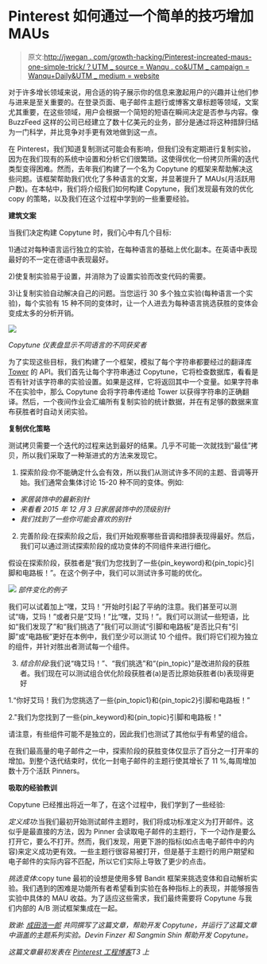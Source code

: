# Pinterest 如何通过一个简单的技巧增加 MAUs

> 原文:[http://jwegan . com/growth-hacking/Pinterest-increated-maus-one-simple-trick/？UTM _ source = Wanqu . co&UTM _ campaign = Wanqu+Daily&UTM _ medium = website](http://jwegan.com/growth-hacking/pinterest-increased-maus-one-simple-trick/?utm_source=wanqu.co&utm_campaign=Wanqu+Daily&utm_medium=website)

对于许多增长领域来说，用合适的钩子展示你的信息来激起用户的兴趣并让他们参与进来是至关重要的。在登录页面、电子邮件主题行或博客文章标题等领域，文案尤其重要，在这些领域，用户会根据一个简短的短语在瞬间决定是否参与内容。像 BuzzFeed 这样的公司已经建立了数十亿美元的业务，部分是通过将这种措辞归结为一门科学，并比竞争对手更有效地做到这一点。

在 Pinterest，我们知道复制测试可能会有影响，但我们没有定期进行复制实验，因为在我们现有的系统中设置和分析它们很繁琐。这使得优化一份拷贝所需的迭代类型变得困难。然而，去年我们构建了一个名为 Copytune 的框架来帮助解决这些问题。该框架帮助我们优化了多种语言的文案，并显著提升了 MAUs(月活跃用户数)。在本帖中，我们将介绍我们如何构建 Copytune，我们发现最有效的优化 copy 的策略，以及我们在这个过程中学到的一些重要经验。

**建筑文案**

当我们决定构建 Copytune 时，我们心中有几个目标:

1)通过对每种语言运行独立的实验，在每种语言的基础上优化副本。在英语中表现最好的不一定在德语中表现最好。

2)使复制实验易于设置，并消除为了设置实验而改变代码的需要。

3)让复制实验自动解决自己的问题。当您运行 30 多个独立实验(每种语言一个实验)，每个实验有 15 种不同的变体时，让一个人进去为每种语言挑选获胜的变体会变成太多的分析开销。

![](../Images/cd2e0ce27991dea6789b38bfcf7297c4.png)

*Copytune 仪表盘显示不同语言的不同获奖者*

为了实现这些目标，我们构建了一个框架，模拟了每个字符串都要经过的翻译库 [Tower](https://github.com/clouserw/tower) 的 API。我们首先让每个字符串通过 Copytune，它将检查数据库，看看是否有针对该字符串的实验设置。如果是这样，它将返回其中一个变量。如果字符串不在实验中，那么 Copytune 会将字符串传递给 Tower 以获得字符串的正确翻译。然后，一个夜间作业会汇编所有复制实验的统计数据，并在有足够的数据来宣布获胜者时自动关闭实验。

**复制优化策略**

测试拷贝需要一个迭代的过程来达到最好的结果。几乎不可能一次就找到“最佳”拷贝，所以我们采取了一种渐进式的方法来发现它。

1.  探索阶段:你不能确定什么会有效，所以我们从测试许多不同的主题、音调等开始。我们通常会集体讨论 15-20 种不同的变体。例如:

*   *家居装饰中的最新别针*
*   *来看看 2015 年 12 月 3 日家居装饰中的顶级别针*
*   *我们找到了一些你可能会喜欢的别针*

2.  完善阶段:在探索阶段之后，我们开始观察哪些音调和措辞表现得最好。然后，我们可以通过测试探索阶段的成功变体的不同组件来进行细化。

假设在探索阶段，获胜者是“我们为您找到了一些{pin_keyword}和{pin_topic}引脚和电路板！”。在这个例子中，我们可以测试许多可能的优化。

![](../Images/8b2fa23a4be3e065e90096e14b7e1f95.png) *部件变化的例子*

我们可以试着加上“嘿，艾玛！”开始时引起了平纳的注意。我们甚至可以测试“嗨，艾玛！”或者只是“艾玛！”比“嘿，艾玛！”。我们可以测试一些短语，比如“我们发现了”和“我们挑选了”我们可以测试“引脚和电路板”是否比只有“引脚”或“电路板”更好在本例中，我们至少可以测试 10 个组件。我们将它们视为独立的组件，并针对胜出者测试每一个组件。

3.  *结合阶段*:我们说“嗨艾玛！”、“我们挑选”和“{pin_topic}”是改进阶段的获胜者。我们现在可以测试组合优化阶段获胜者(a)是否比原始获胜者(b)表现得更好

1.“你好艾玛！我们为您挑选了一些{pin_topic1}和{pin_topic2}引脚和电路板！”

2."我们为您找到了一些{pin_keyword}和{pin_topic}引脚和电路板！"

请注意，有些组件可能不是独立的，因此我们也测试了其他似乎有希望的组合。

在我们最高量的电子邮件之一中，探索阶段的获胜变体仅显示了百分之一打开率的增加。到整个迭代结束时，优化一封电子邮件的主题行使其增长了 11 %,每周增加数十万个活跃 Pinners。

**吸取的经验教训**

Copytune 已经推出将近一年了，在这个过程中，我们学到了一些经验:

*定义成功*:当我们最初开始测试邮件主题时，我们将成功标准定义为打开邮件。这似乎是最直接的方法，因为 Pinner 会读取电子邮件的主题行，下一个动作是要么打开它，要么不打开。然而，我们发现，用更下游的指标(如点击电子邮件中的内容)来定义成功更有效。一些主题行很容易被打开，但是基于主题行的用户期望和电子邮件的实际内容不匹配，所以它们实际上导致了更少的点击。

*挑选变体*:copy tune 最初的设想是使用多臂 Bandit 框架来挑选变体和自动解析实验。我们遇到的困难是功能所有者希望看到实验在各种指标上的表现，并能够报告实验中具体的 MAU 收益。为了适应这些需求，我们最终需要将 Copytune 与我们内部的 A/B 测试框架集成在一起。

*致谢: [成田浩一郎](https://www.linkedin.com/in/koichironarita) 共同撰写了这篇文章，帮助开发 Copytune，并运行了这篇文章中涵盖的主题系列实验。Devin Finzer 和 Sangmin Shin 帮助开发 Copytune。*

*这篇文章最初发表在 [Pinterest 工程博客](https://engineering.pinterest.com/blog/how-we-increased-active-pinners-one-simple-trick)T3 上*